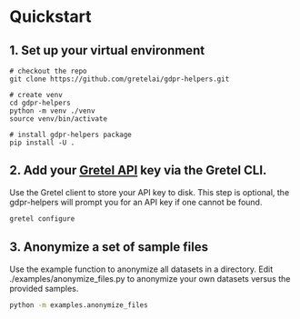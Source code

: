 # Quickstart

## 1. Set up your virtual environment

```shell
# checkout the repo
git clone https://github.com/gretelai/gdpr-helpers.git

# create venv
cd gdpr-helpers
python -m venv ./venv
source venv/bin/activate

# install gdpr-helpers package
pip install -U .
```

## 2. Add your [Gretel API](https://console.gretel.cloud) key via the Gretel CLI.

Use the Gretel client to store your API key to disk. This step is optional, the gdpr-helpers will prompt you for an API key if one cannot be found.

```bash
gretel configure
```

## 3. Anonymize a set of sample files

Use the example function to anonymize all datasets in a directory. Edit ./examples/anonymize_files.py to anonymize your own datasets versus the provided samples.

```bash
python -m examples.anonymize_files
```
